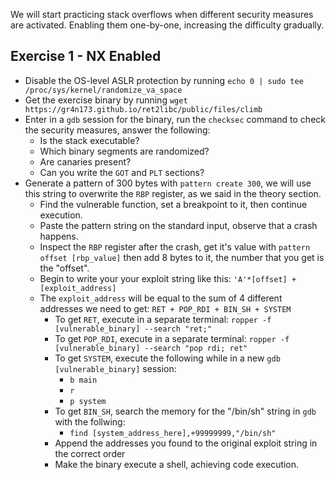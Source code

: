 We will start practicing stack overflows when different security measures are activated. Enabling them one-by-one, increasing the difficulty gradually.

## Exercise 1 - NX Enabled

- Disable the OS-level ASLR protection by running `echo 0 | sudo tee /proc/sys/kernel/randomize_va_space`
- Get the exercise binary by running `wget https://gr4n173.github.io/ret2libc/public/files/climb`
- Enter in a `gdb` session for the binary, run the `checksec` command to check the security measures, answer the following:
  - Is the stack executable? 
  - Which binary segments are randomized? 
  - Are canaries present?
  - Can you write the `GOT` and `PLT` sections?
- Generate a pattern of 300 bytes with `pattern create 300`, we will use this string to overwrite the `RBP` register, as we said in the theory section.
  - Find the vulnerable function, set a breakpoint to it, then continue execution. 
  - Paste the pattern string on the standard input, observe that a crash happens.
  - Inspect the `RBP` register after the crash, get it's value with `pattern offset [rbp_value]` then add 8 bytes to it, the number that you get is the "offset".
  - Begin to write your your exploit string like this: `'A'*[offset] + [exploit_address]`
  - The `exploit_address` will be equal to the sum of 4 different addresses we need to get: `RET + POP_RDI + BIN_SH + SYSTEM`
    - To get `RET`, execute in a separate terminal: `ropper -f [vulnerable_binary] --search "ret;"`
    - To get `POP_RDI`, execute in a separate terminal: `ropper -f [vulnerable_binary] --search "pop rdi; ret"`
    - To get `SYSTEM`, execute the following while in a new `gdb [vulnerable_binary]` session:
      - `b main`
      - `r`
      - `p system`
    - To get `BIN_SH`, search the memory for the "/bin/sh" string in `gdb` with the follwing: 
      - `find [system_address_here],+99999999,"/bin/sh"`
    - Append the addresses you found to the original exploit string in the correct order
    - Make the binary execute a shell, achieving code execution.
